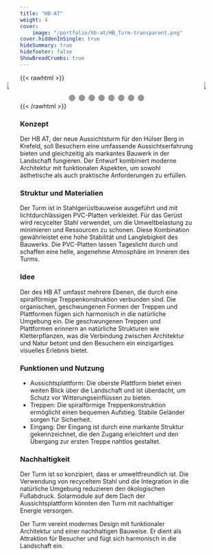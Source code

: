 ```yaml
---
title: "HB-AT"
weight: 4
cover:
    image: "/portfolio/hb-at/HB_Turm-transparent.png"
cover.hiddenInSingle: true
hideSummary: true
hidefooter: false
ShowBreadCrumbs: true
---
```


{{< rawhtml >}}
<!DOCTYPE html>
<html>
  <head>
    <title>Slideshow Images</title>
    <style>
      * {
        box-sizing: border-box
      }
      body {
        margin: 0
      }
      .mySlides {
        display: none
      }
      img {
        vertical-align: middle;
      }
      .slideshow-container {
        max-width: 1000px;
        position: relative;
        margin: auto;
      }
      /* Next & previous buttons */
      .prev {
        cursor: pointer;
        position: absolute;
        top: 50%;
        width: 6%;
        padding: 10px;
        margin-top: -22px;
        color: transparent;
        transition: 0.6s ease;
        border-radius: 30px;
        user-select: none;
        left: -10%;
      }
      .next {
        cursor: pointer;
        position: absolute;
        top: 50%;
        width: 6%;
        padding: 10px;
        margin-top: -22px;
        color: transparent;
        transition: 0.6s ease;
        border-radius: 30px;
        user-select: none;
        right: -10%; /* Position the "next button" to the right */
      }
      /* On hover, add a black background color with a little bit see-through */
      .prev:hover,
      .next:hover {
        background-color: rgba(108, 108, 108, 0.5);
      }
      /* Caption text */
      .text {
        color: #ffffff;
        font-size: 15px;
        padding: 8px 12px;
        position: absolute;
        bottom: 8px;
        width: 100%;
        text-align: center;
      }
      /* Number text (1/3 etc) */
      .numbertext {
        color: #ffffff;
        font-size: 12px;
        padding: 8px 12px;
        position: absolute;
        top: 0;
      }
      /* The dots/bullets/indicators */
      .dot {
        cursor: pointer;
        height: 15px;
        width: 15px;
        margin: 0 2px;
        background-color: #999999;
        border-radius: 50%;
        display: inline-block;
        transition: background-color 0.6s ease;
      }
      .active,
      .dot:hover {
        background-color: #111111;
      }
      /* Fading animation */
      .fade {
        -webkit-animation-name: slide;
        -webkit-animation-duration: 1.5s;
        animation-name: slide;
        animation-duration: 1.5s;
      }
      @-webkit-keyframes fade {
        from {
          opacity: .4
        }
        to {
          opacity: 1
        }
      }
      @keyframes fade {
        from {
          opacity: .4
        }
        to {
          opacity: 1
        }
      }
      /* On smaller screens, decrease text size */
      @media only screen and (max-width: 840px) {
        .prev { 
          left: 2%;
          width: 10%;
          }
        .next { 
          right: 2%;
          width: 10%;
          }
        .text {
          font-size: 11px
        }
      }
    </style>
  </head>
  <body>
    <div class="slideshow-container">
      <div class="mySlides fade">
        <img src="/portfolio/hb-at/HB_Turm2.jpg" style="width:100%">
      </div>
      <div class="mySlides fade">
        <img src="/portfolio/hb-at/HB_Turm3.jpg" style="width:100%">
      </div>
      <div class="mySlides fade">
        <img src="/portfolio/hb-at/HB_Turm4.jpg" style="width:100%">
      </div>
      <div class="mySlides fade">
        <img src="/portfolio/hb-at/HB_Turm5.jpg" style="width:100%">
      </div>
      <div class="mySlides fade">
        <img src="/portfolio/hb-at/HB_Turm6.jpg" style="width:100%">
      </div>
      <div class="mySlides fade">
        <img src="/portfolio/hb-at/HB_Turm7.jpg" style="width:100%">
      </div>
       <div class="mySlides fade">
        <img src="/portfolio/hb-at/HB_Turm8.jpg" style="width:100%">
      </div>
      <div class="mySlides fade">
        <img src="/portfolio/hb-at/HB_Turm9.jpg" style="width:100%">
      </div>
      <a class="prev" onclick="plusSlides(-1)"><img src="/Pfeil-Links.png"></a>
      <a class="next" onclick="plusSlides(1)"><img src="/Pfeil-Rechts.png"></a>
    </div>
    <br>
    <div style="text-align:center">
      <span class="dot" onclick="currentSlide(0)"></span>
      <span class="dot" onclick="currentSlide(1)"></span>
      <span class="dot" onclick="currentSlide(2)"></span>
      <span class="dot" onclick="currentSlide(4)"></span>
      <span class="dot" onclick="currentSlide(5)"></span>
      <span class="dot" onclick="currentSlide(6)"></span>
      <span class="dot" onclick="currentSlide(7)"></span>
      <span class="dot" onclick="currentSlide(8)"></span>
    </div>
    <script>
      let slideIndex = 0;
      let timeoutId = null;
      const slides = document.getElementsByClassName("mySlides");
      const dots = document.getElementsByClassName("dot");
      showSlides();
      function currentSlide(index) {
           slideIndex = index;
           showSlides();
      }
     function plusSlides(step) {
         if(step < 0) {
            slideIndex -= 2;
            if(slideIndex < 0) {
              slideIndex = slides.length - 1;
            }
        }
        showSlides();
     }
      function showSlides() {
        for(let i = 0; i < slides.length; i++) {
          slides[i].style.display = "none";
          dots[i].classList.remove('active');
        }
        slideIndex++;
        if(slideIndex > slides.length) {
          slideIndex = 1
        }
        slides[slideIndex - 1].style.display = "block";
        dots[slideIndex - 1].classList.add('active');
         if(timeoutId) {
            clearTimeout(timeoutId);
         }
        timeoutId = setTimeout(showSlides, 5000); // Change image every 5 seconds
      }
    </script>
  </body>
</html>
{{< /rawhtml >}}

### Konzept

Der HB AT, der neue Aussichtsturm für den Hülser Berg in Krefeld, soll Besuchern eine umfassende Aussichtserfahrung bieten und gleichzeitig als markantes Bauwerk in der Landschaft fungieren. Der Entwurf kombiniert moderne Architektur mit funktionalen Aspekten, um sowohl ästhetische als auch praktische Anforderungen zu erfüllen.

### Struktur und Materialien

Der Turm ist in Stahlgerüstbauweise ausgeführt und mit lichtdurchlässigen PVC-Platten verkleidet. Für das Gerüst wird recycelter Stahl verwendet, um die Umweltbelastung zu minimieren und Ressourcen zu schonen. Diese Kombination gewährleistet eine hohe Stabilität und Langlebigkeit des Bauwerks. Die PVC-Platten lassen Tageslicht durch und schaffen eine helle, angenehme Atmosphäre im Inneren des Turms.

### Idee

Der des HB AT umfasst mehrere Ebenen, die durch eine spiralförmige Treppenkonstruktion verbunden sind. Die organischen, geschwungenen Formen der Treppen und Plattformen fügen sich harmonisch in die natürliche Umgebung ein. Die geschwungenen Treppen und Plattformen erinnern an natürliche Strukturen wie Kletterpflanzen, was die Verbindung zwischen Architektur und Natur betont und den Besuchern ein einzigartiges visuelles Erlebnis bietet.

### Funktionen und Nutzung

- Aussichtsplattform: Die oberste Plattform bietet einen weiten Blick über die Landschaft und ist überdacht, um Schutz vor Witterungseinflüssen zu bieten. 
- Treppen: Die spiralförmige Treppenkonstruktion ermöglicht einen bequemen Aufstieg. Stabile Geländer sorgen für Sicherheit. 
- Eingang: Der Eingang ist durch eine markante Struktur gekennzeichnet, die den Zugang erleichtert und den Übergang zur ersten Treppe nahtlos gestaltet.

### Nachhaltigkeit

Der Turm ist so konzipiert, dass er umweltfreundlich ist. Die Verwendung von recyceltem Stahl und die Integration in die natürliche Umgebung reduzieren den ökologischen Fußabdruck. Solarmodule auf dem Dach der Aussichtsplattform könnten den Turm mit nachhaltiger Energie versorgen.

Der Turm vereint modernes Design mit funktionaler Architektur und einer nachhaltigen Bauweise. Er dient als Attraktion für Besucher und fügt sich harmonisch in die Landschaft ein.